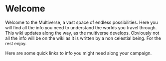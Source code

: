 # Welcome
Welcome to the Multiverse, a vast space of endless possibilities. Here you will find all the info you need to understand the worlds you travel through. 
This wiki updates along the way, as the multiverse develops. Obviously not all the info will be on the wiki as it is written by a non celestial being.
For the rest enjoy.

Here are some quick links to info you might need along your campaign.
